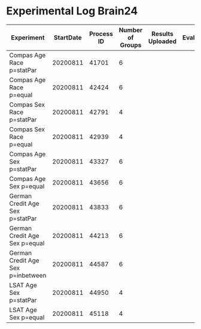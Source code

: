 # Experimental Log Brain24

| Experiment  | StartDate  | Process ID | Number of Groups |  Results Uploaded | Evaluated |
|---|---|---|---|---|---|
| Compas Age Race p=statPar|  20200811 |  41701 |  6 |||
| Compas Age Race p=equal  | 20200811  |  42424 |  6 |||
| Compas Sex Race p=statPar| 20200811  | 42791  | 4  |||
| Compas Sex Race p=equal  | 20200811  | 42939  | 4  |||
| Compas Age Sex p=statPar|  20200811 |  43327 | 6  |||
| Compas Age Sex p=equal  | 20200811  | 43656  | 6  |||
| German Credit Age Sex p=statPar| 20200811  | 43833  | 6  |||
| German Credit Age Sex p=equal  | 20200811  | 44213  | 6  |||
| German Credit Age Sex p=inbetween  | 20200811  | 44587  | 6  |||
| LSAT Age Sex p=statPar| 20200811  | 44950  | 4  |||
| LSAT Age Sex p=equal  | 20200811  | 45118  | 4  |||

